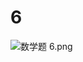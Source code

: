 # 6

<img src="/Users/yangdong/Library/CloudStorage/OneDrive-Personal/Media/Knowledge Base.media/数学题 6.png" alt="数学题 6.png" style="zoom:100%;" />
